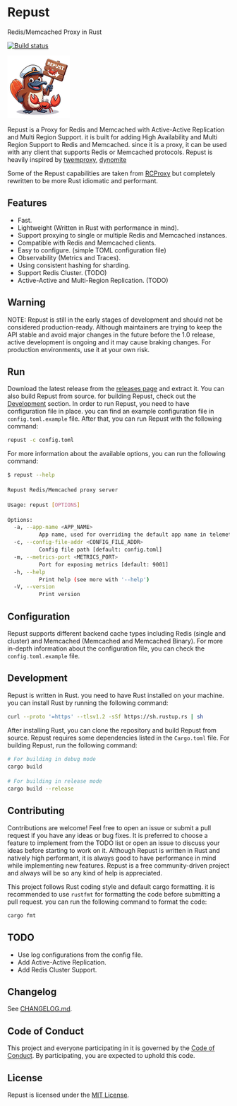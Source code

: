 # Repust

Redis/Memcached Proxy in Rust

[![Build status](https://github.com/saeidakbari/repust/actions/workflows/ci.yml/badge.svg?branch=main)](https://github.com/saeidakbari/repust/actions/workflows/ci.yml)

![repust logo](.assets/logo.png)

Repust is a Proxy for Redis and Memcached with Active-Active Replication and Multi Region Support. it is built for adding High Availability and Multi Region Support to Redis and Memcached. since it is a proxy, it can be used with any client that supports Redis or Memcached protocols. Repust is heavily inspired by [twemproxy](https://github.com/twitter/twemproxy), [dynomite](https://github.com/Netflix/dynomite)

Some of the Repust capabilities are taken from [RCProxy](https://github.com/clia/rcproxy) but completely
rewritten to be more Rust idiomatic and performant.

## Features

+ Fast.
+ Lightweight (Written in Rust with performance in mind).
+ Support proxying to single or multiple Redis and Memcached instances.
+ Compatible with Redis and Memcached clients.
+ Easy to configure. (simple TOML configuration file)
+ Observability (Metrics and Traces).
+ Using consistent hashing for sharding.
+ Support Redis Cluster. (TODO)
+ Active-Active and Multi-Region Replication. (TODO)

## Warning

NOTE: Repust is still in the early stages of development and should not be considered production-ready.
Although maintainers are trying to keep the API stable and avoid major changes in the future before the 1.0 release,
active development is ongoing and it may cause braking changes. For production environments, use it at your own risk.

## Run

Download the latest release from the [releases page](https://github.com/saeidakbari/repust/releases) and extract it. You
can also build Repust from source. for building Repust, check out the [Development](#development) section.
In order to run Repust, you need to have configuration file in place. you can find an example configuration file in `config.toml.example` file.
After that, you can run Repust with the following command:

```bash
repust -c config.toml
```

For more information about the available options, you can run the following command:

```bash
$ repust --help

Repust Redis/Memcached proxy server

Usage: repust [OPTIONS]

Options:
  -a, --app-name <APP_NAME>
          App name, used for overriding the default app name in telemetry [default: repust]
  -c, --config-file-addr <CONFIG_FILE_ADDR>
          Config file path [default: config.toml]
  -m, --metrics-port <METRICS_PORT>
          Port for exposing metrics [default: 9001]
  -h, --help
          Print help (see more with '--help')
  -V, --version
          Print version
```

## Configuration

Repust supports different backend cache types including Redis (single and cluster) and Memcached (Memcached and Memcached Binary).
For more in-depth information about the configuration file, you can check the `config.toml.example` file.

## Development

Repust is written in Rust. you need to have Rust installed on your machine. you can install Rust by running the following command:

```bash
curl --proto '=https' --tlsv1.2 -sSf https://sh.rustup.rs | sh
```

After installing Rust, you can clone the repository and build Repust from source. Repust requires some dependencies listed
in the `Cargo.toml` file. For building Repust, run the following command:

```bash
# For building in debug mode
cargo build

# For building in release mode
cargo build --release
```

## Contributing

Contributions are welcome! Feel free to open an issue or submit a pull request if you have any ideas or bug fixes. It is
preferred to choose a feature to implement from the TODO list or open an issue to discuss your ideas before starting to work on it.
Although Repust is written in Rust and natively high performant, it is always good to have performance in mind while implementing new features.
Repust is a free community-driven project and always will be so any kind of help is appreciated.

This project follows Rust coding style and default cargo formatting. it is recommended to use `rustfmt` for formatting the code
before submitting a pull request. you can run the following command to format the code:

```bash
cargo fmt
```

## TODO

+ Use log configurations from the config file.
+ Add Active-Active Replication.
+ Add Redis Cluster Support.

## Changelog

See [CHANGELOG.md](CHANGELOG.md).

## Code of Conduct

This project and everyone participating in it is governed by the [Code of Conduct](CODE_OF_CONDUCT.md).
By participating, you are expected to uphold this code.

## License

Repust is licensed under the [MIT License](LICENSE).
